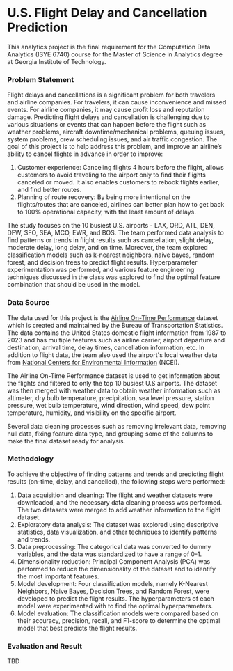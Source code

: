 # U.S. Flight Delay and Cancellation Prediction
This analytics project is the final requirement for the Computation Data Analytics (ISYE 6740) course for the Master of Science in Analytics degree at Georgia Institute of Technology.

### Problem Statement
Flight delays and cancellations is a significant problem for both travelers and airline companies. For travelers, it can cause inconvenience and missed events. For airline companies, it may cause profit loss and reputation damage. Predicting flight delays and cancellation is challenging due to various situations or events that can happen before the flight such as weather problems, aircraft downtime/mechanical problems, queuing issues, system problems, crew scheduling issues, and air traffic congestion. The goal of this project is to help address this problem, and improve an airline’s ability to cancel flights in advance in order to improve:
1. Customer experience: Canceling flights 4 hours before the flight, allows customers to avoid traveling to the airport only to find their flights canceled or moved.  It also enables customers to rebook flights earlier, and find better routes.
2. Planning of route recovery: By being more intentional on the flights/routes that are canceled, airlines can better plan how to get back to 100% operational capacity, with the least amount of delays.

The study focuses on the 10 busiest U.S. airports - LAX, ORD, ATL, DEN, DFW, SFO, SEA, MCO, EWR, and BOS. The team performed data analysis to find patterns or trends in flight results such as cancellation, slight delay, moderate delay, long delay, and on time. Moreover, the team explored classification models such as k-nearest neighbors, naive bayes, random forest, and decision trees to predict flight results. Hyperparameter experimentation was performed, and various feature engineering techniques discussed in the class was explored to find the optimal feature combination that should be used in the model.

### Data Source
The data used for this project is the [Airline On-Time Performance](https://www.transtats.bts.gov/TableInfo.asp?gnoyr_VQ=FGJ&QO_fu146_anzr=b0-gvzr&V0s1_b0yB=D) dataset which is created and maintained by the Bureau of Transportation Statistics. The data contains the United States domestic flight information from 1987 to 2023 and has multiple features such as airline carrier, airport departure and destination, arrival time, delay times, cancellation information, etc. In addition to flight data, the team also used the airport's local weather data from [National Centers for Environmental Information](https://www.ncei.noaa.gov/cdo-web/datatools/lcd) (NCEI). 

The Airline On-Time Performance dataset is used to get information about the flights and filtered to only the top 10 busiest U.S airports. The dataset was then merged with weather data to obtain weather information such as altimeter, dry bulb temperature, precipitation, sea level pressure, station pressure, wet bulb temperature, wind direction, wind speed, dew point temperature, humidity, and visibility on the specific airport. 

Several data cleaning processes such as removing irrelevant data, removing null data, fixing feature data type, and grouping some of the columns to make the final dataset ready for analysis.

### Methodology
To achieve the objective of finding patterns and trends and predicting flight results (on-time, delay, and cancelled), the following steps were performed:

1. Data acquisition and cleaning: The flight and weather datasets were downloaded, and the necessary data cleaning process was performed. The two datasets were merged to add weather information to the flight dataset.
2. Exploratory data analysis: The dataset was explored using descriptive statistics, data visualization, and other techniques to identify patterns and trends.
3. Data preprocessing: The categorical data was converted to dummy variables, and the data was standardized to have a range of 0-1.
4. Dimensionality reduction: Principal Component Analysis (PCA) was performed to reduce the dimensionality of the dataset and to identify the most important features.
5. Model development: Four classification models, namely K-Nearest Neighbors, Naive Bayes, Decision Trees, and Random Forest, were developed to predict the flight results. The hyperparameters of each model were experimented with to find the optimal hyperparameters.
6. Model evaluation: The classification models were compared based on their accuracy, precision, recall, and F1-score to determine the optimal model that best predicts the flight results.

### Evaluation and Result
TBD

